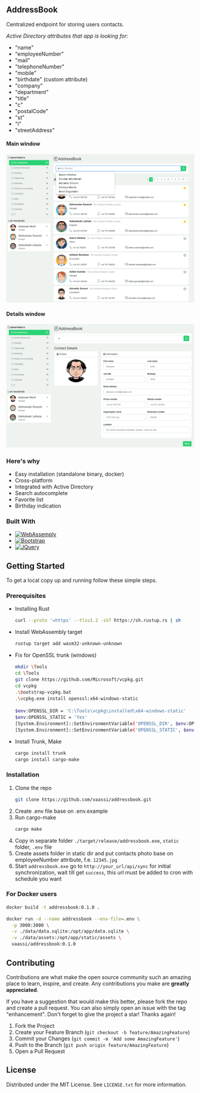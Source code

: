 <!-- ABOUT THE PROJECT -->
## AddressBook
Centralized endpoint for storing users contacts.

_Active Directory attributes that app is looking for:_
* "name"
* "employeeNumber"
* "mail"
* "telephoneNumber"
* "mobile"
* "birthdate" (custom attribute)
* "company"
* "department"
* "title"
* "c"
* "postalCode"
* "st"
* "l"
* "streetAddress"

#### Main window
![AddressBook][product-screenshot-1]
#### Details window
![AddressBook][product-screenshot-2]

### Here's why
* Easy installation (standalone binary, docker)
* Cross-platform
* Integrated with Active Directory
* Search autocomplete
* Favorite list
* Birthday indication

### Built With
* [![WebAssemply][WebAssembly.com]][WebAssembly-url]
* [![Bootstrap][Bootstrap.com]][Bootstrap-url]
* [![JQuery][JQuery.com]][JQuery-url]

<!-- GETTING STARTED -->
## Getting Started
To get a local copy up and running follow these simple steps.

### Prerequisites
* Installing Rust
  ```sh
  curl --proto '=https' --tlsv1.2 -sSf https://sh.rustup.rs | sh
  ```
* Install WebAssembly target
  ```sh
  rustup target add wasm32-unknown-unknown
  ```
* Fix for OpenSSL trunk (windows)
  ```sh
  mkdir \Tools
  cd \Tools
  git clone https://github.com/Microsoft/vcpkg.git
  cd vcpkg
  .\bootstrap-vcpkg.bat
  .\vcpkg.exe install openssl:x64-windows-static

  $env:OPENSSL_DIR = 'C:\Tools\vcpkg\installed\x64-windows-static'
  $env:OPENSSL_STATIC = 'Yes'
  [System.Environment]::SetEnvironmentVariable('OPENSSL_DIR', $env:OPENSSL_DIR, [System.EnvironmentVariableTarget]::User)
  [System.Environment]::SetEnvironmentVariable('OPENSSL_STATIC', $env:OPENSSL_STATIC, [System.EnvironmentVariableTarget]::User)
  ```
* Install Trunk, Make
  ```sh
  cargo install trunk
  cargo install cargo-make
  ```

### Installation
1. Clone the repo
   ```sh
   git clone https://github.com/vaassi/addressbook.git
   ```
2. Create .env file base on .env.example
3. Run cargo-make
   ```sh
   cargo make
   ```
4. Copy in separate folder `./target/release/addressbook.exe`, `static` folder, `.env` file
5. Create assets folder in static dir and put contacts photo base on employeeNumber attribute, f.e. `12345.jpg`
6. Start `addressbook.exe` go to `http://your_url/api/sync` for initial synchronization, wait till get `success`,
this url must be added to cron with schedule you want

### For Docker users
```sh
docker build -t addressbook:0.1.0 .
```
```sh
docker run -d --name addressbook --env-file=.env \
  -p 3000:3000 \
  -v ./data/data.sqlite:/opt/app/data.sqlite \
  -v ./data/assets:/opt/app/static/assets \
  vaassi/addressbook:0.1.0
```

<!-- CONTRIBUTING -->
## Contributing
Contributions are what make the open source community such an amazing place to learn, inspire, and create. Any contributions you make are **greatly appreciated**.

If you have a suggestion that would make this better, please fork the repo and create a pull request. You can also simply open an issue with the tag "enhancement".
Don't forget to give the project a star! Thanks again!

1. Fork the Project
2. Create your Feature Branch (`git checkout -b feature/AmazingFeature`)
3. Commit your Changes (`git commit -m 'Add some AmazingFeature'`)
4. Push to the Branch (`git push origin feature/AmazingFeature`)
5. Open a Pull Request

<!-- LICENSE -->
## License
Distributed under the MIT License. See `LICENSE.txt` for more information.

<!-- MARKDOWN LINKS & IMAGES -->
<!-- https://www.markdownguide.org/basic-syntax/#reference-style-links -->
[product-screenshot-1]: screenshots/screenshot_1.png
[product-screenshot-2]: screenshots/screenshot_2.png

[WebAssembly.com]: https://img.shields.io/badge/webassembly-654FF0?style=for-the-badge&logo=webassembly&logoColor=white
[WebAssembly-url]: https://webassembly.org
[Bootstrap.com]: https://img.shields.io/badge/Bootstrap-563D7C?style=for-the-badge&logo=bootstrap&logoColor=white
[Bootstrap-url]: https://getbootstrap.com
[JQuery.com]: https://img.shields.io/badge/jQuery-0769AD?style=for-the-badge&logo=jquery&logoColor=white
[JQuery-url]: https://jquery.com
